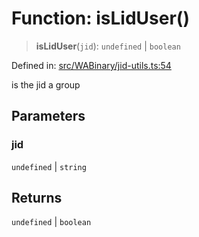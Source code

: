 # Function: isLidUser()

> **isLidUser**(`jid`): `undefined` \| `boolean`

Defined in: [src/WABinary/jid-utils.ts:54](https://github.com/Fokusdotid/Baileys/blob/9c9f1957de7ce603966b24b846f4c15d5de9bbcf/src/WABinary/jid-utils.ts#L54)

is the jid a group

## Parameters

### jid

`undefined` | `string`

## Returns

`undefined` \| `boolean`
